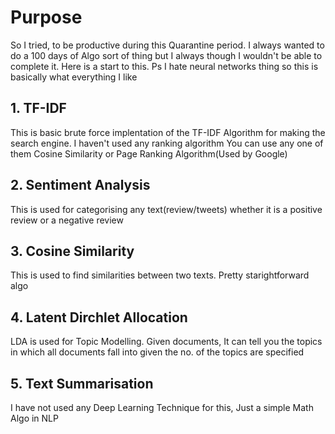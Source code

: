 # Purpose

So I tried, to be productive during this Quarantine period. I always wanted to do a 100 days of Algo sort of thing but I always
though I wouldn't be able to complete it. Here is a start to this.
Ps I hate neural networks thing so this is basically what everything I like 

## 1. TF-IDF

This is basic brute force implentation of the TF-IDF Algorithm for making the search engine. I haven't used any ranking algorithm
You can use any one of them Cosine Similarity or Page Ranking Algorithm(Used by Google)

## 2. Sentiment Analysis

This is used for categorising any text(review/tweets) whether it is a positive review or a negative review

## 3. Cosine Similarity

This is used to find similarities between two texts. Pretty starightforward algo

## 4. Latent Dirchlet Allocation
LDA is used for Topic Modelling. Given documents, It can tell you the topics in which all documents fall into given the no. of the topics are specified

## 5. Text Summarisation

I have not used any Deep Learning Technique for this, Just a simple Math Algo in NLP


